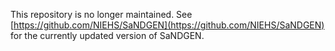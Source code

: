 This repository is no longer maintained. See [https://github.com/NIEHS/SaNDGEN](https://github.com/NIEHS/SaNDGEN) for the currently updated version of SaNDGEN.
